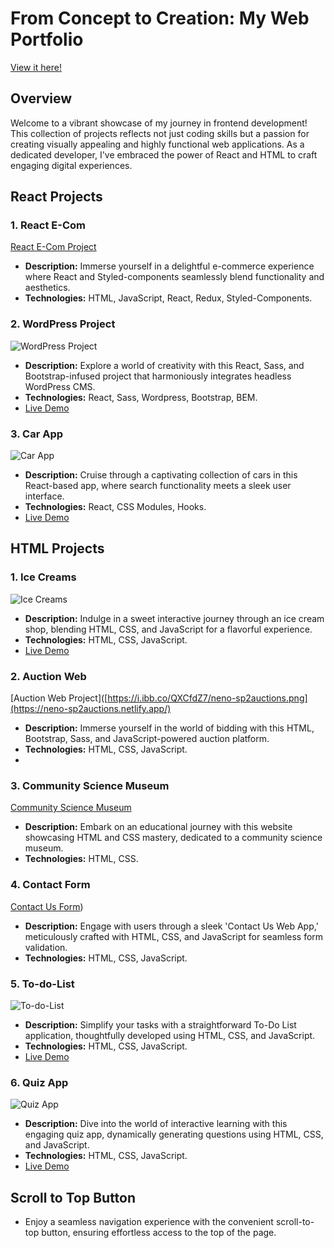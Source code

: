 # From Concept to Creation: My Web Portfolio
[View it here!](https://nenorvalls-website.netlify.app/)
## Overview

Welcome to a vibrant showcase of my journey in frontend development! This collection of projects reflects not just coding skills but a passion for creating visually appealing and highly functional web applications. As a dedicated developer, I've embraced the power of React and HTML to craft engaging digital experiences.

## React Projects

### 1. React E-Com

[React E-Com Project](https://ecommerce-shopping-store.netlify.app/)

- **Description:** Immerse yourself in a delightful e-commerce experience where React and Styled-components seamlessly blend functionality and aesthetics.
- **Technologies:** HTML, JavaScript, React, Redux, Styled-Components.

### 2. WordPress Project

![WordPress Project](https://i.ibb.co/WGK3SkW/bits-and-bots.png)

- **Description:** Explore a world of creativity with this React, Sass, and Bootstrap-infused project that harmoniously integrates headless WordPress CMS.
- **Technologies:** React, Sass, Wordpress, Bootstrap, BEM.
- [Live Demo](https://bits-and-bots.netlify.app/)

### 3. Car App

![Car App](https://i.ibb.co/dtRkxNt/Picture5.png)

- **Description:** Cruise through a captivating collection of cars in this React-based app, where search functionality meets a sleek user interface.
- **Technologies:** React, CSS Modules, Hooks.
- [Live Demo](https://car-hook-app.netlify.app/)

## HTML Projects

### 1. Ice Creams

![Ice Creams](https://i.ibb.co/pKhLq2K/ice-creams.jpg)

- **Description:** Indulge in a sweet interactive journey through an ice cream shop, blending HTML, CSS, and JavaScript for a flavorful experience.
- **Technologies:** HTML, CSS, JavaScript.
- [Live Demo](https://ice-creams-shop.netlify.app/)

### 2. Auction Web

[Auction Web Project]([https://i.ibb.co/QXCfdZ7/neno-sp2auctions.png](https://neno-sp2auctions.netlify.app/)

- **Description:** Immerse yourself in the world of bidding with this HTML, Bootstrap, Sass, and JavaScript-powered auction platform.
- **Technologies:** HTML, CSS, JavaScript.
- 
### 3. Community Science Museum

[Community Science Museum](https://nenorvalls.github.io/Community-Science-Museum/)

- **Description:** Embark on an educational journey with this website showcasing HTML and CSS mastery, dedicated to a community science museum.
- **Technologies:** HTML, CSS.

### 4. Contact Form

[Contact Us Form](https://nenorvalls.github.io/contact-us/))

- **Description:** Engage with users through a sleek 'Contact Us Web App,' meticulously crafted with HTML, CSS, and JavaScript for seamless form validation.
- **Technologies:** HTML, CSS, JavaScript.

### 5. To-do-List

![To-do-List](https://i.ibb.co/2v8LfDJ/Todo-List-Cover.jpg)

- **Description:** Simplify your tasks with a straightforward To-Do List application, thoughtfully developed using HTML, CSS, and JavaScript.
- **Technologies:** HTML, CSS, JavaScript.
- [Live Demo](https://nenorvalls-to-do-list.netlify.app/)

### 6. Quiz App

![Quiz App](https://i.ibb.co/N7pnsF5/Quiz-App-Cover.jpg)

- **Description:** Dive into the world of interactive learning with this engaging quiz app, dynamically generating questions using HTML, CSS, and JavaScript.
- **Technologies:** HTML, CSS, JavaScript.
- [Live Demo](https://nenorvalls-quiz-app.netlify.app/)

## Scroll to Top Button

- Enjoy a seamless navigation experience with the convenient scroll-to-top button, ensuring effortless access to the top of the page.
